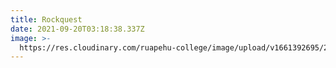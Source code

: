 ```yaml
---
title: Rockquest
date: 2021-09-20T03:18:38.337Z
image: >-
  https://res.cloudinary.com/ruapehu-college/image/upload/v1661392695/289934613_5578622118839024_4861963067352944323_n_xbdtad.jpg
---
```


